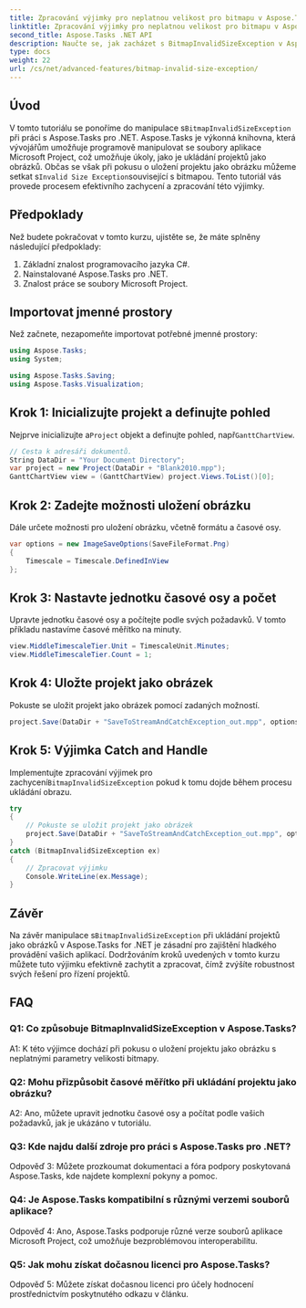 ```yaml
---
title: Zpracování výjimky pro neplatnou velikost pro bitmapu v Aspose.Tasks
linktitle: Zpracování výjimky pro neplatnou velikost pro bitmapu v Aspose.Tasks
second_title: Aspose.Tasks .NET API
description: Naučte se, jak zacházet s BitmapInvalidSizeException v Aspose.Tasks for .NET při ukládání projektů jako obrázků. Komplexní výukový program s návodem krok za krokem.
type: docs
weight: 22
url: /cs/net/advanced-features/bitmap-invalid-size-exception/
---
```

## Úvod

 V tomto tutoriálu se ponoříme do manipulace s`BitmapInvalidSizeException` při práci s Aspose.Tasks pro .NET. Aspose.Tasks je výkonná knihovna, která vývojářům umožňuje programově manipulovat se soubory aplikace Microsoft Project, což umožňuje úkoly, jako je ukládání projektů jako obrázků. Občas se však při pokusu o uložení projektu jako obrázku můžeme setkat s`Invalid Size Exception`související s bitmapou. Tento tutoriál vás provede procesem efektivního zachycení a zpracování této výjimky.

## Předpoklady

Než budete pokračovat v tomto kurzu, ujistěte se, že máte splněny následující předpoklady:
1. Základní znalost programovacího jazyka C#.
2. Nainstalované Aspose.Tasks pro .NET.
3. Znalost práce se soubory Microsoft Project.

## Importovat jmenné prostory

Než začnete, nezapomeňte importovat potřebné jmenné prostory:
```csharp
using Aspose.Tasks;
using System;

using Aspose.Tasks.Saving;
using Aspose.Tasks.Visualization;

```

## Krok 1: Inicializujte projekt a definujte pohled

 Nejprve inicializujte a`Project` objekt a definujte pohled, např`GanttChartView`.

```csharp
// Cesta k adresáři dokumentů.
String DataDir = "Your Document Directory";
var project = new Project(DataDir + "Blank2010.mpp");
GanttChartView view = (GanttChartView) project.Views.ToList()[0];
```

## Krok 2: Zadejte možnosti uložení obrázku

Dále určete možnosti pro uložení obrázku, včetně formátu a časové osy.

```csharp
var options = new ImageSaveOptions(SaveFileFormat.Png)
{
    Timescale = Timescale.DefinedInView
};
```

## Krok 3: Nastavte jednotku časové osy a počet

Upravte jednotku časové osy a počítejte podle svých požadavků. V tomto příkladu nastavíme časové měřítko na minuty.

```csharp
view.MiddleTimescaleTier.Unit = TimescaleUnit.Minutes;
view.MiddleTimescaleTier.Count = 1;
```

## Krok 4: Uložte projekt jako obrázek

Pokuste se uložit projekt jako obrázek pomocí zadaných možností.

```csharp
project.Save(DataDir + "SaveToStreamAndCatchException_out.mpp", options);
```

## Krok 5: Výjimka Catch and Handle

 Implementujte zpracování výjimek pro zachycení`BitmapInvalidSizeException` pokud k tomu dojde během procesu ukládání obrazu.

```csharp
try
{
    // Pokuste se uložit projekt jako obrázek
    project.Save(DataDir + "SaveToStreamAndCatchException_out.mpp", options);
}
catch (BitmapInvalidSizeException ex)
{
    // Zpracovat výjimku
    Console.WriteLine(ex.Message);
}
```

## Závěr

 Na závěr manipulace s`BitmapInvalidSizeException` při ukládání projektů jako obrázků v Aspose.Tasks for .NET je zásadní pro zajištění hladkého provádění vašich aplikací. Dodržováním kroků uvedených v tomto kurzu můžete tuto výjimku efektivně zachytit a zpracovat, čímž zvýšíte robustnost svých řešení pro řízení projektů.

## FAQ

### Q1: Co způsobuje BitmapInvalidSizeException v Aspose.Tasks?

A1: K této výjimce dochází při pokusu o uložení projektu jako obrázku s neplatnými parametry velikosti bitmapy.

### Q2: Mohu přizpůsobit časové měřítko při ukládání projektu jako obrázku?

A2: Ano, můžete upravit jednotku časové osy a počítat podle vašich požadavků, jak je ukázáno v tutoriálu.

### Q3: Kde najdu další zdroje pro práci s Aspose.Tasks pro .NET?

Odpověď 3: Můžete prozkoumat dokumentaci a fóra podpory poskytovaná Aspose.Tasks, kde najdete komplexní pokyny a pomoc.

### Q4: Je Aspose.Tasks kompatibilní s různými verzemi souborů aplikace?

Odpověď 4: Ano, Aspose.Tasks podporuje různé verze souborů aplikace Microsoft Project, což umožňuje bezproblémovou interoperabilitu.

### Q5: Jak mohu získat dočasnou licenci pro Aspose.Tasks?

Odpověď 5: Můžete získat dočasnou licenci pro účely hodnocení prostřednictvím poskytnutého odkazu v článku.